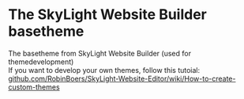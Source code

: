 # The SkyLight Website Builder basetheme
The basetheme from SkyLight Website Builder (used for themedevelopment)<br>
If you want to develop your own themes, follow this tutoial:<br>
[github.com/RobinBoers/SkyLight-Website-Editor/wiki/How-to-create-custom-themes](https://github.com/RobinBoers/SkyLight-Website-Editor/wiki/How-to-create-custom-themes)
